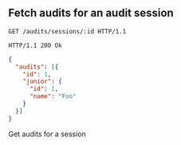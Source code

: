 ## Fetch audits for an audit session

```http
GET /audits/sessions/:id HTTP/1.1
```

```http
HTTP/1.1 200 Ok
```

```json
{
  "audits": [{
    "id": 1,
    "junior": {
      "id": 1,
      "name": "Foo"
    }
  }]
}
```

Get audits for a session
